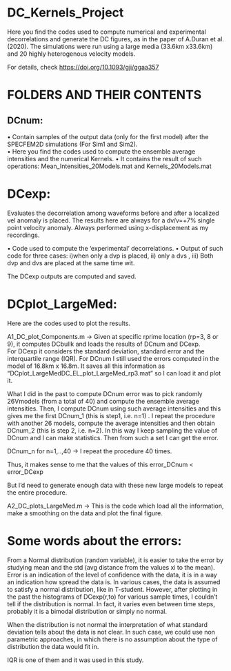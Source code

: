 # DC_Kernels_Project

Here you find the codes used to compute numerical and experimental decorrelations and generate the DC figures,
as in the paper of A.Duran et al. (2020). 
The simulations were run using a large media (33.6km x33.6km) and 20 highly heterogenous velocity models.

For details, check https://doi.org/10.1093/gji/ggaa357


# FOLDERS AND THEIR CONTENTS #
## DCnum:
•	Contain samples of the output data (only for the first model) after the SPECFEM2D simulations (For Sim1 and Sim2).  
•	Here you find the codes used to compute the ensemble average intensities and the numerical Kernels.
•	It contains the result of such operations: Mean_Intensities_20Models.mat   and Kernels_20Models.mat


# DCexp: 
Evaluates the decorrelation among waveforms before and after a localized vel anomaly is placed. The results here are always for a dv/v=+7% single point velocity anomaly.  Always performed using x-displacement as my recordings. 
 
•	Code used to compute the ‘experimental’ decorrelations.
•	Output of such code for three cases:  i)when only a dvp is placed,  ii) only a dvs , iii) Both dvp and dvs are placed at the same time wit.     

The DCexp outputs are computed and saved.

 
 
# DCplot_LargeMed:
Here are the codes used to plot the results.

A1_DC_plot_Components.m ->  Given at specific rprime location (rp=3, 8 or 9), it computes DCbullk and loads the results of DCnum and DCexp.  
For DCexp it considers the standard deviation, standard error and the interquartile range (IQR).
For DCnum I still used the errors computed in the model of 16.8km x 16.8m. 
It saves all this information as “DCplot_LargeMedDC_EL_plot_LargeMed_rp3.mat” so I can load it and plot it.


What I did in the past to compute DCnum error was to pick randomly 26Vmodels (from a total of 40) and compute the ensemble average intensities. Then, I compute DCnum using such average intensities and this gives me the first  DCnum_1 (this is step1, i.e. n=1) .
I repeat the procedure with another 26 models, compute the average intensities and then obtain DCnum_2  (this is step 2, i.e. n=2).   In this way I keep sampling the value of DCnum and I can make statistics.  Then from such a set I can get the error. 

DCnum_n  for n=1,..,40        ->  I repeat the procedure 40 times.    

Thus, it makes sense to me that the values of this   error_DCnum < error_DCexp

But I’d need to generate enough data with these new large models to repeat the entire procedure.
 

A2_DC_plots_LargeMed.m ->   This is the code which load all the information, make a smoothing on the data and plot the final figure.



# Some words about the errors:

From a Normal distribution (random variable), it is easier to take the error by studying mean and the std (avg distance from the values xi to the mean). Error is an indication of the level of confidence with the data, it is in a way an indication how spread the data is.
In various cases, the data is assumed to satisfy a normal distribution, like in T-student. 
However, after plotting in the past the histograms of DCexp(r,to) for various sample times, I couldn’t tell if the distribution is normal. In fact, it varies even between time steps, probably it is a bimodal distribution or simply no normal.
  
When the distribution is not normal the interpretation of what standard deviation tells about the data is not clear. In such case, we could use non parametric approaches, in which there is no assumption about the type of distribution the data would fit in.

IQR is one of them and it was used in this study.

